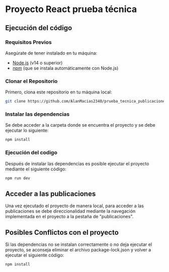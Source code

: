 # Proyecto React prueba técnica

## Ejecución del código

### Requisitos Previos

Asegúrate de tener instalado en tu máquina:

- [Node.js](https://nodejs.org/) (v14 o superior)
- [npm](https://www.npmjs.com/) (que se instala automáticamente con Node.js)

### Clonar el Repositorio

Primero, clona este repositorio en tu máquina local:

```bash
git clone https://github.com/AlanMacias2340/prueba_tecnica_publicaciones.git
```

### Instalar las dependencias

Se debe acceder a la carpeta donde se encuentra el proyecto y se debe ejecutar lo siguiente:

```bash
npm install
```

### Ejecución del codigo

Después de instalar las dependencias es posible ejecutar el proyecto mediante el siguiente código:

```bash
npm run dev
```

## Acceder a las publicaciones

Una vez ejecutado el proyecto de manera local, para acceder a las publicaciones se debe direccionalidad mediante la navegación implementada en el proyecto a la pestaña de "publicaciones".

## Posibles Conflictos con el proyecto

Si las dependencias no se instalan correctamente o no deja ejecutar el proyecto, se aconseja eliminar el archivo package-lock.json y volver a ejecutar el siguiente código:

```bash
npm install
```